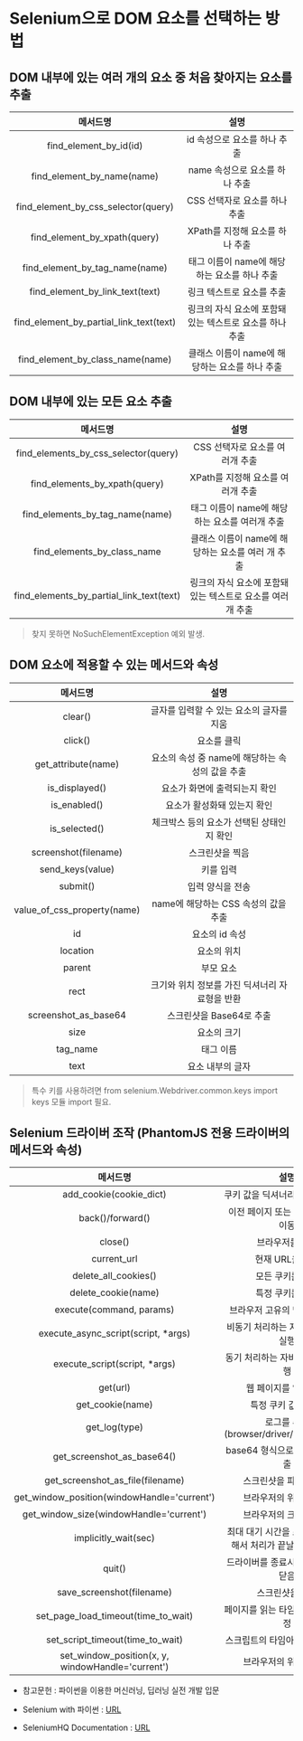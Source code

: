 # Selenium으로 DOM 요소를 선택하는 방법

## DOM 내부에 있는 여러 개의 요소 중 처음 찾아지는 요소를 추출

메서드명|설명
:--:|:--:
find_element_by_id(id)|id 속성으로 요소를 하나 추출
find_element_by_name(name)|name 속성으로 요소를 하나 추출
find_element_by_css_selector(query)|CSS 선택자로 요소를 하나 추출
find_element_by_xpath(query)|XPath를 지정해 요소를 하나 추출
find_element_by_tag_name(name)|태그 이름이 name에 해당하는 요소를 하나 추출
find_element_by_link_text(text)|링크 텍스트로 요소를 추출
find_element_by_partial_link_text(text)|링크의 자식 요소에 포함돼 있는 텍스트로 요소를 하나 추출
find_element_by_class_name(name)|클래스 이름이 name에 해당하는 요소를 하나 추출


## DOM 내부에 있는 모든 요소 추출

메서드명|설명
:--:|:--:
find_elements_by_css_selector(query)|CSS 선택자로 요소를 여러개 추출
find_elements_by_xpath(query)|XPath를 지정해 요소를 여러개 추출
find_elements_by_tag_name(name)|태그 이름이 name에 해당하는 요소를 여러개 추출
find_elements_by_class_name|클래스 이름이 name에 해당하는 요소를 여러 개 추출
find_elements_by_partial_link_text(text)|링크의 자식 요소에 포함돼 있는 텍스트로 요소를 여러 개 추출

> 찾지 못하면 NoSuchElementException 예외 발생.

## DOM 요소에 적용할 수 있는 메서드와 속성

메서드명|설명
:--:|:--:
clear()|글자를 입력할 수 있는 요소의 글자를 지움
click()|요소를 클릭
get_attribute(name)|요소의 속성 중 name에 해당하는 속성의 값을 추출
is_displayed()|요소가 화면에 출력되는지 확인
is_enabled()|요소가 활성화돼 있는지 확인
is_selected()|체크박스 등의 요소가 선택된 상태인지 확인
screenshot(filename)|스크린샷을 찍음
send_keys(value)|키를 입력
submit()|입력 양식을 전송
value_of_css_property(name)|name에 해당하는 CSS 속성의 값을 추출
id|요소의 id 속성
location|요소의 위치
parent|부모 요소
rect|크기와 위치 정보를 가진 딕셔너리 자료형을 반환
screenshot_as_base64|스크린샷을 Base64로 추출
size|요소의 크기
tag_name|태그 이름
text|요소 내부의 글자

> 특수 키를 사용하려면 from selenium.Webdriver.common.keys import keys 모듈 import 필요.

## Selenium 드라이버 조작 (PhantomJS 전용 드라이버의 메서드와 속성)

메서드명|설명
:--:|:--:
add_cookie(cookie_dict)|쿠키 값을 딕셔너리 형식으로 지정
back()/forward()|이전 페이지 또는 다음  페이지로 이동
close()|브라우저를 닫음
current_url|현재 URL을 추출
delete_all_cookies()|모든 쿠키를 제거
delete_cookie(name)|특정 쿠키를 제거
execute(command, params)|브라우저 고유의 명령어를 실행
execute_async_script(script, &#42;args)|비동기 처리하는 자바스크립트를 실행
execute_script(script, &#42;args)|동기 처리하는 자바스크립트를 실행
get(url)|웹 페이지를 읽어 들임
get_cookie(name)|특정 쿠키 값을 추출
get_log(type)|로그를 추출(browser/driver/client/server)
get_screenshot_as_base64()|base64 형식으로 스크린샷을 추출
get_screenshot_as_file(filename)|스크린샷을 파일로 저장
get_window_position(windowHandle='current')|브라우저의 위치를 추출
get_window_size(windowHandle='current')|브라우저의 크기를 추출
implicitly_wait(sec)|최대 대기 시간을 초 단위로 지정해서 처리가 끝날 때 까지 대기
quit()|드라이버를 종료시켜 브라우저를 닫음
save_screenshot(filename)|스크린샷을 저장
set_page_load_timeout(time_to_wait)|페이지를 읽는 타임아웃 시간을 지정
set_script_timeout(time_to_wait)|스크립트의 타임아웃 시간을 지정
set_window_position(x, y, windowHandle='current')|브라우저의 위치를 지정

- 참고문헌 : 파이썬을 이용한 머신러닝, 딥러닝 실전 개발 입문

- Selenium with 파이썬 : [URL](http://selenium-python.readthedocs.io/index.html)
- SeleniumHQ Documentation : [URL](http://docs.seleniumhq.org/docs/)
